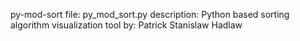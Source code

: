 py-mod-sort
file: py_mod_sort.py
description:
	Python based sorting algorithm visualization tool
by: Patrick Stanislaw Hadlaw